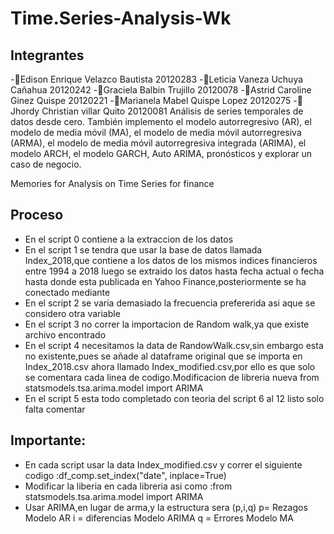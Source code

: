 # Time.Series-Analysis-Wk
## Integrantes 
-📍Edison Enrique Velazco Bautista 20120283
-📍Leticia Vaneza Uchuya Cañahua 20120242
-📍Graciela Balbin Trujillo 20120078
-📍Astrid Caroline Ginez Quispe 20120221
-📍Marianela Mabel Quispe Lopez 20120275
-📍Jhordy Christian villar Quito 20120081
Análisis de series temporales de datos desde cero. También implemento el modelo autorregresivo (AR), el modelo de media móvil (MA), el modelo de media móvil autorregresiva (ARMA), el modelo de media móvil autorregresiva integrada (ARIMA), el modelo ARCH, el modelo GARCH, Auto ARIMA, pronósticos y explorar un caso de negocio.

Memories for Analysis on Time Series for finance
## Proceso
- En el script 0 contiene a la extraccion de los datos
- En el script 1 se tendra que usar la base de datos llamada Index_2018,que contiene a los datos de los mismos indices financieros entre 1994 a 2018 luego se extraido los datos hasta fecha actual o fecha hasta donde esta publicada en Yahoo Finance,posteriormente se ha conectado mediante
- En el script 2 se varia demasiado la frecuencia prefererida asi aque se considero otra variable 
- En el script 3 no correr la importacion de Random walk,ya que existe archivo encontrado
- En el script 4 necesitamos la data de RandowWalk.csv,sin embargo esta no existente,pues se añade al dataframe original que se importa en Index_2018.csv ahora llamado Index_modified.csv,por ello es que solo se comentara cada linea de codigo.Modificacion de libreria nueva from statsmodels.tsa.arima.model import ARIMA
- En el script 5 esta todo completado con teoria del script 6 al 12 listo solo falta comentar
## Importante:
- En cada script usar la data Index_modified.csv y correr el siguiente codigo :df_comp.set_index("date", inplace=True)
- Modificar la liberia en cada libreria asi como :from statsmodels.tsa.arima.model import ARIMA
- Usar ARIMA,en lugar de arma,y la estructura sera (p,i,q)
    p= Rezagos Modelo AR
    i = diferencias Modelo ARIMA
    q = Errores Modelo MA